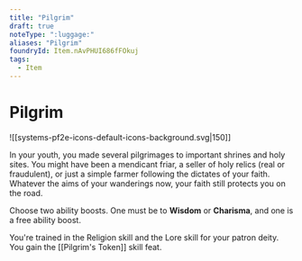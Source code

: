 ```yaml
---
title: "Pilgrim"
draft: true
noteType: ":luggage:"
aliases: "Pilgrim"
foundryId: Item.nAvPHUI686fFOkuj
tags:
  - Item
---
```


# Pilgrim
![[systems-pf2e-icons-default-icons-background.svg|150]]

In your youth, you made several pilgrimages to important shrines and holy sites. You might have been a mendicant friar, a seller of holy relics (real or fraudulent), or just a simple farmer following the dictates of your faith. Whatever the aims of your wanderings now, your faith still protects you on the road.

Choose two ability boosts. One must be to **Wisdom** or **Charisma**, and one is a free ability boost.

You're trained in the Religion skill and the Lore skill for your patron deity. You gain the [[Pilgrim's Token]] skill feat.
